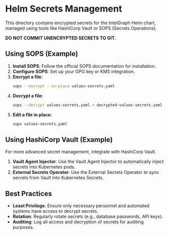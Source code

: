 # Helm Secrets Management

This directory contains encrypted secrets for the IntelGraph Helm chart, managed using tools like HashiCorp Vault or SOPS (Secrets Operations).

**DO NOT COMMIT UNENCRYPTED SECRETS TO GIT.**

## Using SOPS (Example)

1.  **Install SOPS**: Follow the official SOPS documentation for installation.
2.  **Configure SOPS**: Set up your GPG key or KMS integration.
3.  **Encrypt a file**:
    ```bash
    sops --encrypt --in-place values-secrets.yaml
    ```
4.  **Decrypt a file**:
    ```bash
    sops --decrypt values-secrets.yaml > decrypted-values-secrets.yaml
    ```
5.  **Edit a file in place**:
    ```bash
    sops values-secrets.yaml
    ```

## Using HashiCorp Vault (Example)

For more advanced secret management, integrate with HashiCorp Vault.

1.  **Vault Agent Injector**: Use the Vault Agent Injector to automatically inject secrets into Kubernetes pods.
2.  **External Secrets Operator**: Use the External Secrets Operator to sync secrets from Vault into Kubernetes Secrets.

## Best Practices

*   **Least Privilege**: Ensure only necessary personnel and automated systems have access to decrypt secrets.
*   **Rotation**: Regularly rotate secrets (e.g., database passwords, API keys).
*   **Auditing**: Log all access and decryption of secrets for auditing purposes.
